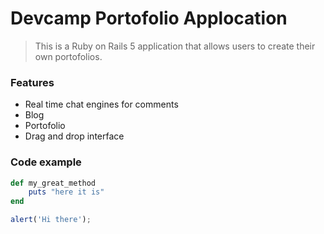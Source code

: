 # Devcamp Portofolio Applocation

> This is a Ruby on Rails 5 application that allows users to create their own portofolios.

### Features

- Real time chat engines for comments
- Blog
- Portofolio
- Drag and drop interface

### Code example

```ruby
def my_great_method
    puts "here it is"
end
```

```javascript
alert('Hi there');
```